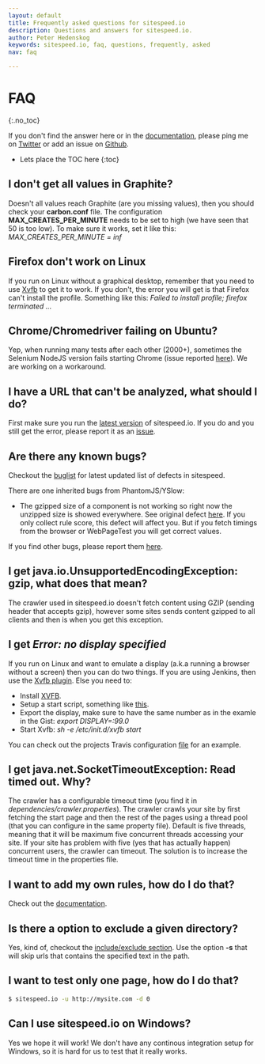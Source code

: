 ```yaml
---
layout: default
title: Frequently asked questions for sitespeed.io
description: Questions and answers for sitespeed.io.
author: Peter Hedenskog
keywords: sitespeed.io, faq, questions, frequently, asked
nav: faq

---
```


# FAQ
{:.no_toc}

If you don't find the answer here or in the [documentation](/documentation/), please ping me on [Twitter](https://twitter.com/SiteSpeedio) or add an issue on [Github](https://github.com/sitespeedio/sitespeed.io/issues?state=open).

* Lets place the TOC here
{:toc}


## I don't get all values in Graphite?
Doesn't all values reach Graphite (are you missing values), then you should check your **carbon.conf** file. The configuration **MAX_CREATES_PER_MINUTE** needs to be set to high (we have seen that 50 is too low). To make sure it works, set it like this:
*MAX_CREATES_PER_MINUTE = inf*


## Firefox don't work on Linux
If you run on Linux without a graphical desktop, remember that you need to use [Xvfb](http://www.x.org/archive/current/doc/man/man1/Xvfb.1.xhtml) to get it to work.
If you don't, the error you will get is that Firefox can't install the profile. Something like this: *Failed to install profile; firefox terminated ...*

## Chrome/Chromedriver failing on Ubuntu?
Yep, when running many tests after each other (2000+), sometimes the Selenium NodeJS version fails
starting Chrome (issue reported [here](https://code.google.com/p/selenium/issues/detail?id=8261)). We are working on a workaround.

## I have a URL that can't be analyzed, what should I do?
First make sure you run the [latest version](https://www.npmjs.com/package/sitespeed.io) of sitespeed.io. If you do and you still get the error, please report it as an [issue](https://github.com/sitespeedio/sitespeed.io/issues/new).

## Are there any known bugs?

Checkout the [buglist](https://github.com/sitespeedio/sitespeed.io/issues?labels=bug&state=open) for latest updated list of defects in sitespeed.

There are one inherited bugs from PhantomJS/YSlow:

* The gzipped size of a component is not working so right now the unzipped size is showed everywhere. See original defect [here](http://code.google.com/p/phantomjs/issues/detail?id=156). If you only collect rule score, this defect will affect you. But if you fetch timings from the browser or WebPageTest you will get correct values.

If you find other bugs, please report them [here](https://github.com/sitespeedio/sitespeed.io/issues).


## I get java.io.UnsupportedEncodingException: gzip, what does that mean?
The crawler used in sitespeed.io doesn't fetch content using GZIP (sending header that accepts gzip), however some sites sends content gzipped to all clients and then is when you get this exception.

## I get *Error: no display specified*
If you run on Linux and want to emulate a display (a.k.a running a browser without a screen) then you can do two things. If you are using Jenkins, then  use the [Xvfb plugin](https://wiki.jenkins-ci.org/display/JENKINS/Xvfb+Plugin).
  Else you need to:

* Install [XVFB](http://www.x.org/releases/current/doc/man/man1/Xvfb.1.xhtml).
* Setup a start script, something like [this](https://gist.github.com/jterrace/2911875).
* Export the display, make sure to have the same number as in the examle in the Gist: *export DISPLAY=:99.0*
* Start Xvfb: *sh -e /etc/init.d/xvfb start*

You can check out the projects Travis configuration [file](https://github.com/sitespeedio/sitespeed.io/blob/master/.travis.yml) for an example.

## I get java.net.SocketTimeoutException: Read timed out. Why?
The crawler has a configurable timeout time (you find it in *dependencies/crawler.properties*).  The crawler crawls your site by first fetching the start page and then the rest of the pages using a thread pool (that you can configure in the same property file). Default is five threads, meaning that it will be maximum five concurrent threads accessing your site. If your site has problem with five (yes that has actually happen) concurrent users, the crawler can timeout. The solution is to increase the timeout time in the properties file.

## I want to add my own rules, how do I do that?
Check out the [documentation](/documentation/developers/#add-your-own-rules).


## Is there a option to exclude a given directory?
Yes, kind of, checkout the [include/exclude section](/documentation/configuration/#includeexclude-urls-when-crawling). Use the option **-s** that will skip urls that contains the specified text in the path.

## I want to test only one page, how do I do that?
~~~ bash
$ sitespeed.io -u http://mysite.com -d 0
~~~

## Can I use sitespeed.io on Windows?
Yes we hope it will work! We don't have any continous integration setup for Windows, so it is hard for us to test that it really works. 
